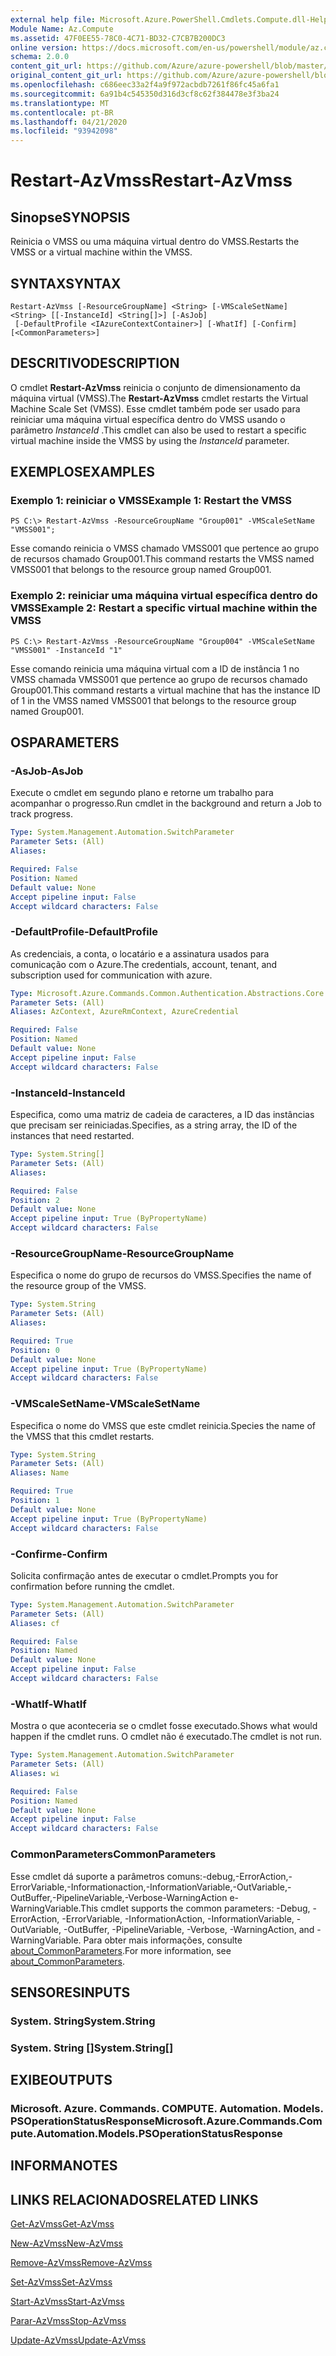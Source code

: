 ```yaml
---
external help file: Microsoft.Azure.PowerShell.Cmdlets.Compute.dll-Help.xml
Module Name: Az.Compute
ms.assetid: 47F0EE55-78C0-4C71-BD32-C7CB7B200DC3
online version: https://docs.microsoft.com/en-us/powershell/module/az.compute/restart-azvmss
schema: 2.0.0
content_git_url: https://github.com/Azure/azure-powershell/blob/master/src/Compute/Compute/help/Restart-AzVmss.md
original_content_git_url: https://github.com/Azure/azure-powershell/blob/master/src/Compute/Compute/help/Restart-AzVmss.md
ms.openlocfilehash: c686eec33a2f4a9f972acbdb7261f86fc45a6fa1
ms.sourcegitcommit: 6a91b4c545350d316d3cf8c62f384478e3f3ba24
ms.translationtype: MT
ms.contentlocale: pt-BR
ms.lasthandoff: 04/21/2020
ms.locfileid: "93942098"
---
```

# <span data-ttu-id="db022-101">Restart-AzVmss</span><span class="sxs-lookup"><span data-stu-id="db022-101">Restart-AzVmss</span></span>

## <span data-ttu-id="db022-102">Sinopse</span><span class="sxs-lookup"><span data-stu-id="db022-102">SYNOPSIS</span></span>
<span data-ttu-id="db022-103">Reinicia o VMSS ou uma máquina virtual dentro do VMSS.</span><span class="sxs-lookup"><span data-stu-id="db022-103">Restarts the VMSS or a virtual machine within the VMSS.</span></span>

## <span data-ttu-id="db022-104">SYNTAX</span><span class="sxs-lookup"><span data-stu-id="db022-104">SYNTAX</span></span>

```
Restart-AzVmss [-ResourceGroupName] <String> [-VMScaleSetName] <String> [[-InstanceId] <String[]>] [-AsJob]
 [-DefaultProfile <IAzureContextContainer>] [-WhatIf] [-Confirm] [<CommonParameters>]
```

## <span data-ttu-id="db022-105">DESCRITIVO</span><span class="sxs-lookup"><span data-stu-id="db022-105">DESCRIPTION</span></span>
<span data-ttu-id="db022-106">O cmdlet **Restart-AzVmss** reinicia o conjunto de dimensionamento da máquina virtual (VMSS).</span><span class="sxs-lookup"><span data-stu-id="db022-106">The **Restart-AzVmss** cmdlet restarts the Virtual Machine Scale Set (VMSS).</span></span>
<span data-ttu-id="db022-107">Esse cmdlet também pode ser usado para reiniciar uma máquina virtual específica dentro do VMSS usando o parâmetro *InstanceId* .</span><span class="sxs-lookup"><span data-stu-id="db022-107">This cmdlet can also be used to restart a specific virtual machine inside the VMSS by using the *InstanceId* parameter.</span></span>

## <span data-ttu-id="db022-108">EXEMPLOS</span><span class="sxs-lookup"><span data-stu-id="db022-108">EXAMPLES</span></span>

### <span data-ttu-id="db022-109">Exemplo 1: reiniciar o VMSS</span><span class="sxs-lookup"><span data-stu-id="db022-109">Example 1: Restart the VMSS</span></span>
```
PS C:\> Restart-AzVmss -ResourceGroupName "Group001" -VMScaleSetName "VMSS001";
```

<span data-ttu-id="db022-110">Esse comando reinicia o VMSS chamado VMSS001 que pertence ao grupo de recursos chamado Group001.</span><span class="sxs-lookup"><span data-stu-id="db022-110">This command restarts the VMSS named VMSS001 that belongs to the resource group named Group001.</span></span>

### <span data-ttu-id="db022-111">Exemplo 2: reiniciar uma máquina virtual específica dentro do VMSS</span><span class="sxs-lookup"><span data-stu-id="db022-111">Example 2: Restart a specific virtual machine within the VMSS</span></span>
```
PS C:\> Restart-AzVmss -ResourceGroupName "Group004" -VMScaleSetName "VMSS001" -InstanceId "1"
```

<span data-ttu-id="db022-112">Esse comando reinicia uma máquina virtual com a ID de instância 1 no VMSS chamada VMSS001 que pertence ao grupo de recursos chamado Group001.</span><span class="sxs-lookup"><span data-stu-id="db022-112">This command restarts a virtual machine that has the instance ID of 1 in the VMSS named VMSS001 that belongs to the resource group named Group001.</span></span>

## <span data-ttu-id="db022-113">OS</span><span class="sxs-lookup"><span data-stu-id="db022-113">PARAMETERS</span></span>

### <span data-ttu-id="db022-114">-AsJob</span><span class="sxs-lookup"><span data-stu-id="db022-114">-AsJob</span></span>
<span data-ttu-id="db022-115">Execute o cmdlet em segundo plano e retorne um trabalho para acompanhar o progresso.</span><span class="sxs-lookup"><span data-stu-id="db022-115">Run cmdlet in the background and return a Job to track progress.</span></span>

```yaml
Type: System.Management.Automation.SwitchParameter
Parameter Sets: (All)
Aliases:

Required: False
Position: Named
Default value: None
Accept pipeline input: False
Accept wildcard characters: False
```

### <span data-ttu-id="db022-116">-DefaultProfile</span><span class="sxs-lookup"><span data-stu-id="db022-116">-DefaultProfile</span></span>
<span data-ttu-id="db022-117">As credenciais, a conta, o locatário e a assinatura usados para comunicação com o Azure.</span><span class="sxs-lookup"><span data-stu-id="db022-117">The credentials, account, tenant, and subscription used for communication with azure.</span></span>

```yaml
Type: Microsoft.Azure.Commands.Common.Authentication.Abstractions.Core.IAzureContextContainer
Parameter Sets: (All)
Aliases: AzContext, AzureRmContext, AzureCredential

Required: False
Position: Named
Default value: None
Accept pipeline input: False
Accept wildcard characters: False
```

### <span data-ttu-id="db022-118">-InstanceId</span><span class="sxs-lookup"><span data-stu-id="db022-118">-InstanceId</span></span>
<span data-ttu-id="db022-119">Especifica, como uma matriz de cadeia de caracteres, a ID das instâncias que precisam ser reiniciadas.</span><span class="sxs-lookup"><span data-stu-id="db022-119">Specifies, as a string array, the ID of the instances that need restarted.</span></span>

```yaml
Type: System.String[]
Parameter Sets: (All)
Aliases:

Required: False
Position: 2
Default value: None
Accept pipeline input: True (ByPropertyName)
Accept wildcard characters: False
```

### <span data-ttu-id="db022-120">-ResourceGroupName</span><span class="sxs-lookup"><span data-stu-id="db022-120">-ResourceGroupName</span></span>
<span data-ttu-id="db022-121">Especifica o nome do grupo de recursos do VMSS.</span><span class="sxs-lookup"><span data-stu-id="db022-121">Specifies the name of the resource group of the VMSS.</span></span>

```yaml
Type: System.String
Parameter Sets: (All)
Aliases:

Required: True
Position: 0
Default value: None
Accept pipeline input: True (ByPropertyName)
Accept wildcard characters: False
```

### <span data-ttu-id="db022-122">-VMScaleSetName</span><span class="sxs-lookup"><span data-stu-id="db022-122">-VMScaleSetName</span></span>
<span data-ttu-id="db022-123">Especifica o nome do VMSS que este cmdlet reinicia.</span><span class="sxs-lookup"><span data-stu-id="db022-123">Species the name of the VMSS that this cmdlet restarts.</span></span>

```yaml
Type: System.String
Parameter Sets: (All)
Aliases: Name

Required: True
Position: 1
Default value: None
Accept pipeline input: True (ByPropertyName)
Accept wildcard characters: False
```

### <span data-ttu-id="db022-124">-Confirme</span><span class="sxs-lookup"><span data-stu-id="db022-124">-Confirm</span></span>
<span data-ttu-id="db022-125">Solicita confirmação antes de executar o cmdlet.</span><span class="sxs-lookup"><span data-stu-id="db022-125">Prompts you for confirmation before running the cmdlet.</span></span>

```yaml
Type: System.Management.Automation.SwitchParameter
Parameter Sets: (All)
Aliases: cf

Required: False
Position: Named
Default value: None
Accept pipeline input: False
Accept wildcard characters: False
```

### <span data-ttu-id="db022-126">-WhatIf</span><span class="sxs-lookup"><span data-stu-id="db022-126">-WhatIf</span></span>
<span data-ttu-id="db022-127">Mostra o que aconteceria se o cmdlet fosse executado.</span><span class="sxs-lookup"><span data-stu-id="db022-127">Shows what would happen if the cmdlet runs.</span></span> <span data-ttu-id="db022-128">O cmdlet não é executado.</span><span class="sxs-lookup"><span data-stu-id="db022-128">The cmdlet is not run.</span></span>

```yaml
Type: System.Management.Automation.SwitchParameter
Parameter Sets: (All)
Aliases: wi

Required: False
Position: Named
Default value: None
Accept pipeline input: False
Accept wildcard characters: False
```

### <span data-ttu-id="db022-129">CommonParameters</span><span class="sxs-lookup"><span data-stu-id="db022-129">CommonParameters</span></span>
<span data-ttu-id="db022-130">Esse cmdlet dá suporte a parâmetros comuns:-debug,-ErrorAction,-ErrorVariable,-Informationaction,-InformationVariable,-OutVariable,-OutBuffer,-PipelineVariable,-Verbose-WarningAction e-WarningVariable.</span><span class="sxs-lookup"><span data-stu-id="db022-130">This cmdlet supports the common parameters: -Debug, -ErrorAction, -ErrorVariable, -InformationAction, -InformationVariable, -OutVariable, -OutBuffer, -PipelineVariable, -Verbose, -WarningAction, and -WarningVariable.</span></span> <span data-ttu-id="db022-131">Para obter mais informações, consulte [about_CommonParameters](http://go.microsoft.com/fwlink/?LinkID=113216).</span><span class="sxs-lookup"><span data-stu-id="db022-131">For more information, see [about_CommonParameters](http://go.microsoft.com/fwlink/?LinkID=113216).</span></span>

## <span data-ttu-id="db022-132">SENSORES</span><span class="sxs-lookup"><span data-stu-id="db022-132">INPUTS</span></span>

### <span data-ttu-id="db022-133">System. String</span><span class="sxs-lookup"><span data-stu-id="db022-133">System.String</span></span>

### <span data-ttu-id="db022-134">System. String []</span><span class="sxs-lookup"><span data-stu-id="db022-134">System.String[]</span></span>

## <span data-ttu-id="db022-135">EXIBE</span><span class="sxs-lookup"><span data-stu-id="db022-135">OUTPUTS</span></span>

### <span data-ttu-id="db022-136">Microsoft. Azure. Commands. COMPUTE. Automation. Models. PSOperationStatusResponse</span><span class="sxs-lookup"><span data-stu-id="db022-136">Microsoft.Azure.Commands.Compute.Automation.Models.PSOperationStatusResponse</span></span>

## <span data-ttu-id="db022-137">INFORMA</span><span class="sxs-lookup"><span data-stu-id="db022-137">NOTES</span></span>

## <span data-ttu-id="db022-138">LINKS RELACIONADOS</span><span class="sxs-lookup"><span data-stu-id="db022-138">RELATED LINKS</span></span>

[<span data-ttu-id="db022-139">Get-AzVmss</span><span class="sxs-lookup"><span data-stu-id="db022-139">Get-AzVmss</span></span>](./Get-AzVmss.md)

[<span data-ttu-id="db022-140">New-AzVmss</span><span class="sxs-lookup"><span data-stu-id="db022-140">New-AzVmss</span></span>](./New-AzVmss.md)

[<span data-ttu-id="db022-141">Remove-AzVmss</span><span class="sxs-lookup"><span data-stu-id="db022-141">Remove-AzVmss</span></span>](./Remove-AzVmss.md)

[<span data-ttu-id="db022-142">Set-AzVmss</span><span class="sxs-lookup"><span data-stu-id="db022-142">Set-AzVmss</span></span>](./Set-AzVmss.md)

[<span data-ttu-id="db022-143">Start-AzVmss</span><span class="sxs-lookup"><span data-stu-id="db022-143">Start-AzVmss</span></span>](./Start-AzVmss.md)

[<span data-ttu-id="db022-144">Parar-AzVmss</span><span class="sxs-lookup"><span data-stu-id="db022-144">Stop-AzVmss</span></span>](./Stop-AzVmss.md)

[<span data-ttu-id="db022-145">Update-AzVmss</span><span class="sxs-lookup"><span data-stu-id="db022-145">Update-AzVmss</span></span>](./Update-AzVmss.md)


